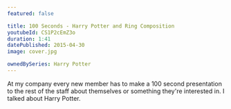 ```yaml
---
featured: false

title: 100 Seconds - Harry Potter and Ring Composition
youtubeId: CS1P2cEmZ3o
duration: 1:41
datePublished: 2015-04-30
image: cover.jpg

ownedBySeries: Harry Potter
---
```


At my company every new member has to make a 100 second presentation to the rest of the staff about themselves or something they're interested in. I talked about Harry Potter.
